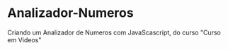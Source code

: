 # Analizador-Numeros
Criando um Analizador de Numeros com JavaScascript,
do curso "Curso em Videos"


